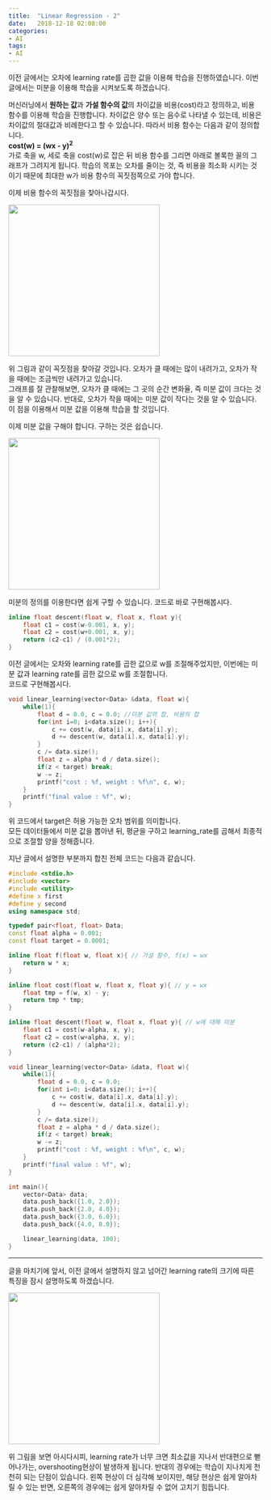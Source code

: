 ```yaml
---
title:  "Linear Regression - 2"
date:   2018-12-18 02:08:00
categories:
- AI
tags:
- AI
---
```


이전 글에서는 오차에 learning rate를 곱한 값을 이용해 학습을 진행하였습니다. 이번 글에서는 미분을 이용해 학습을 시켜보도록 하겠습니다.

머신러닝에서 <b>원하는 값</b>과 <b>가설 함수의 값</b>의 차이값을 비용(cost)라고 정의하고, 비용 함수를 이용해 학습을 진행합니다. 차이값은 양수 또는 음수로 나타낼 수 있는데, 비용은 차이값의 절대값과 비례한다고 할 수 있습니다. 따라서 비용 함수는 다음과 같이 정의합니다.<br>
<b>cost(w) = (wx - y)<sup>2</sup></b><br>
가로 축을 w, 세로 축을 cost(w)로 잡은 뒤 비용 함수를 그리면 아래로 볼록한 꼴의 그래프가 그려지게 됩니다. 학습의 목포는 오차를 줄이는 것, 즉 비용을 최소화 시키는 것이기 때문에 최대한 w가 비용 함수의 꼭짓점쪽으로 가야 합니다.

이제 비용 함수의 꼭짓점을 찾아나갑시다.

<img src = "https://i.imgur.com/XMsN2QD.png" width = "300px">

위 그림과 같이 꼭짓점을 찾아갈 것입니다. 오차가 클 때에는 많이 내려가고, 오차가 작을 때에는 조금씩만 내려가고 있습니다.<br>
그래프를 잘 관찰해보면, 오차가 클 때에는 그 곳의 순간 변화율, 즉 미분 값이 크다는 것을 알 수 있습니다. 반대로, 오차가 작을 때에는 미분 값이 작다는 것을 알 수 있습니다.<br>
이 점을 이용해서 미분 값을 이용해 학습을 할 것입니다.

이제 미분 값을 구해야 합니다. 구하는 것은 쉽습니다.

<img src = "https://i.imgur.com/aVjrooz.png" width = "300px">

미분의 정의를 이용한다면 쉽게 구할 수 있습니다. 코드로 바로 구현해봅시다.

```cpp
inline float descent(float w, float x, float y){
	float c1 = cost(w-0.001, x, y);
	float c2 = cost(w+0.001, x, y);
	return (c2-c1) / (0.001*2);
}
```

이전 글에서는 오차와 learning rate를 곱한 값으로 w를 조절해주었지만, 이번에는 미분 값과 learning rate를 곱한 값으로 w를 조절합니다.<br>
코드로 구현해봅시다.

```cpp
void linear_learning(vector<Data> &data, float w){
	while(1){
		float d = 0.0, c = 0.0; //미분 값의 합, 비용의 합
		for(int i=0; i<data.size(); i++){
			c += cost(w, data[i].x, data[i].y);
			d += descent(w, data[i].x, data[i].y);
		}
		c /= data.size();
		float z = alpha * d / data.size();
		if(z < target) break;
		w -= z;
		printf("cost : %f, weight : %f\n", c, w);
	}
	printf("final value : %f", w);
}
```

위 코드에서 target은 허용 가능한 오차 범위를 의미합니다.<br>
모든 데이터들에서 미분 값을 뽑아낸 뒤, 평균을 구하고 learning_rate를 곱해서 최종적으로 조절할 양을 정해줍니다.

지난 글에서 설명한 부분까지 합친 전체 코드는 다음과 같습니다.

```cpp
#include <stdio.h>
#include <vector>
#include <utility>
#define x first
#define y second
using namespace std;

typedef pair<float, float> Data;
const float alpha = 0.001;
const float target = 0.0001;

inline float f(float w, float x){ // 가설 함수, f(x) = wx
	return w * x;
}

inline float cost(float w, float x, float y){ // y = wx
	float tmp = f(w, x) - y;
	return tmp * tmp;
}

inline float descent(float w, float x, float y){ // w에 대해 미분
	float c1 = cost(w-alpha, x, y);
	float c2 = cost(w+alpha, x, y);
	return (c2-c1) / (alpha*2);
}

void linear_learning(vector<Data> &data, float w){
	while(1){
		float d = 0.0, c = 0.0;
		for(int i=0; i<data.size(); i++){
			c += cost(w, data[i].x, data[i].y);
			d += descent(w, data[i].x, data[i].y);
		}
		c /= data.size();
		float z = alpha * d / data.size();
		if(z < target) break;
		w -= z;
		printf("cost : %f, weight : %f\n", c, w);
	}
	printf("final value : %f", w);
}

int main(){
	vector<Data> data;
	data.push_back({1.0, 2.0});
	data.push_back({2.0, 4.0});
	data.push_back({3.0, 6.0});
	data.push_back({4.0, 8.0});

	linear_learning(data, 100);
}
```

<hr>

글을 마치기에 앞서, 이전 글에서 설명하지 않고 넘어간 learning rate의 크기에 따른 특징을 잠시 설명하도록 하겠습니다.

<img src = "https://i.imgur.com/ajQFvuk.png" width = "300px">

위 그림을 보면 아시다시피, learning rate가 너무 크면 최소값을 지나서 반대편으로 뻗어나가는, overshooting현상이 발생하게 됩니다. 반대의 경우에는 학습이 지나치게 천천히 되는 단점이 있습니다. 왼쪽 현상이 더 심각해 보이지만, 해당 현상은 쉽게 알아차릴 수 있는 반면, 오른쪽의 경우에는 쉽게 알아차릴 수 없어 고치기 힘듭니다.
